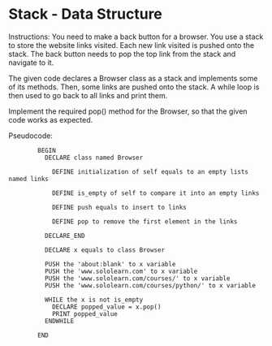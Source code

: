 # Stack - Data Structure

Instructions: You need to make a back button for a browser.
You use a stack to store the website links visited. Each new link visited is pushed onto the stack.
The back button needs to pop the top link from the stack and navigate to it.

The given code declares a Browser class as a stack and implements some of its methods. Then, some links are pushed onto the stack.
A while loop is then used to go back to all links and print them.

Implement the required pop() method for the Browser, so that the given code works as expected.

Pseudocode:





            BEGIN
              DECLARE class named Browser

                DEFINE initialization of self equals to an empty lists named links
              
                DEFINE is_empty of self to compare it into an empty links

                DEFINE push equals to insert to links

                DEFINE pop to remove the first element in the links

              DECLARE_END

              DECLARE x equals to class Browser

              PUSH the 'about:blank' to x variable
              PUSH the 'www.sololearn.com' to x variable
              PUSH the 'www.sololearn.com/courses/' to x variable
              PUSH the 'www.sololearn.com/courses/python/' to x variable

              WHILE the x is not is_empty
                DECLARE popped_value = x.pop()
                PRINT popped_value
              ENDWHILE

            END